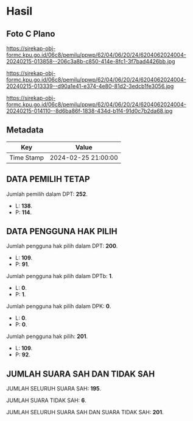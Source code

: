 # Hasil

## Foto C Plano

https://sirekap-obj-formc.kpu.go.id/06c8/pemilu/ppwp/62/04/06/20/24/6204062024004-20240215-013858--206c3a8b-c850-414e-8fc1-3f7bad4426bb.jpg

https://sirekap-obj-formc.kpu.go.id/06c8/pemilu/ppwp/62/04/06/20/24/6204062024004-20240215-013339--d90a1e41-e374-4e80-81d2-3edcb1fe3056.jpg

https://sirekap-obj-formc.kpu.go.id/06c8/pemilu/ppwp/62/04/06/20/24/6204062024004-20240215-014110--8d6ba86f-1838-434d-b1f4-91d0c7b2da68.jpg


## Metadata

| Key        | Value               |
| ---------- | ------------------- |
| Time Stamp | 2024-02-25 21:00:00 |


## DATA PEMILIH TETAP

Jumlah pemilih dalam DPT: **252**.
 * L: **138**.
 * P: **114**.

## DATA PENGGUNA HAK PILIH

Jumlah pengguna hak pilih dalam DPT: **200**.
 * L: **109**.
 * P: **91**.

Jumlah pengguna hak pilih dalam DPTb: **1**.
 * L: **0**.
 * P: **1**.

Jumlah pengguna hak pilih dalam DPK: **0**.
 * L: **0**.
 * P: **0**.

Jumlah pengguna hak pilih: **201**.
 * L: **109**.
 * P: **92**.

## JUMLAH SUARA SAH DAN TIDAK SAH

JUMLAH SELURUH SUARA SAH: **195**.

JUMLAH SUARA TIDAK SAH: **6**.

JUMLAH SELURUH SUARA SAH DAN SUARA TIDAK SAH: **201**.


